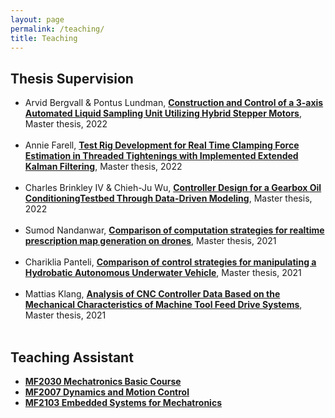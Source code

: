 ```yaml
---
layout: page
permalink: /teaching/
title: Teaching
---
```


<h2>Thesis Supervision</h2>
<ul>
	<li>
		Arvid Bergvall & Pontus Lundman, 
		<a href="https://www.diva-portal.org/smash/record.jsf?pid=diva2%3A1739802&dswid=5671"><b>Construction and Control of a 3-axis Automated Liquid Sampling Unit Utilizing Hybrid Stepper Motors</b></a>,
		Master thesis, 2022
	</li><br>
	<li>
		Annie Farell, 
		<a href="https://www.diva-portal.org/smash/record.jsf?pid=diva2%3A1737383&dswid=8251"><b>Test Rig Development for Real Time Clamping Force Estimation in Threaded Tightenings with Implemented Extended Kalman Filtering</b></a>,
		Master thesis, 2022<br>
	</li><br>
	<li>
		Charles Brinkley IV & Chieh-Ju Wu, 
		<a href="https://www.diva-portal.org/smash/record.jsf?pid=diva2%3A1707480&dswid=-7518"><b>Controller Design for a Gearbox Oil ConditioningTestbed Through Data-Driven Modeling</b></a>,
		Master thesis, 2022
	</li><br>
	<li>
		Sumod Nandanwar, 
		<a href="https://www.diva-portal.org/smash/record.jsf?pid=diva2:1608605"><b>Comparison of computation strategies for realtime prescription map generation on drones</b></a>,
		Master thesis, 2021
	</li><br>
	<li>
		Chariklia Panteli, 
		<a href="https://www.diva-portal.org/smash/record.jsf?pid=diva2%3A1603391&dswid=6627"><b>Comparison of control strategies for manipulating a Hydrobatic Autonomous Underwater Vehicle</b></a>,
		Master thesis, 2021
	</li><br>
	<li>
		Mattias Klang, 
		<a href="https://www.diva-portal.org/smash/record.jsf?pid=diva2%3A1599497&dswid=4544"><b>Analysis of CNC Controller Data Based on the Mechanical Characteristics of Machine Tool Feed Drive Systems</b></a>,
		Master thesis, 2021
	</li><br>
</ul>

<h2>Teaching Assistant</h2>
<ul>
	<li><a href="https://www.kth.se/student/kurser/kurs/MF2030?l=en"><b>MF2030 Mechatronics Basic Course</b></a></li>
	<li><a href="https://www.kth.se/student/kurser/kurs/MF2007?l=en"><b>MF2007 Dynamics and Motion Control</b></a></li>
	<li><a href="https://www.kth.se/student/kurser/kurs/MF2103?l=en"><b>MF2103 Embedded Systems for Mechatronics</b></a></li>
</ul>